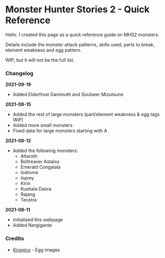 # Monster Hunter Stories 2 - Quick Reference

Hello. I created this page as a quick reference guide on MHS2 monsters.

Details include the monster attack patterns, skills used, parts to break, element weakness and egg pattern.

WIP, but it will not be the full list.

### Changelog
**2021-09-19**
- Added Elderfrost Gammoth and Soulseer Mizutsune

**2021-08-15**
- Added the rest of large monsters (part/element weakness & egg tags WIP)
- Added more small monsters
- Fixed data for large monsters starting with A

**2021-08-12**
- Added the following monsters:
  - Altaroth
  - Boltreaver Astalos
  - Emerald Congalala
  - Iodrome
  - Ioprey
  - Kirin
  - Kushala Daora
  - Rajang
  - Teostra

**2021-08-11**
- Initialised this webpage
- Added Nergigante

### Credits
- [Kiranico](https://mhst.kiranico.com/mhs2/) - Egg images